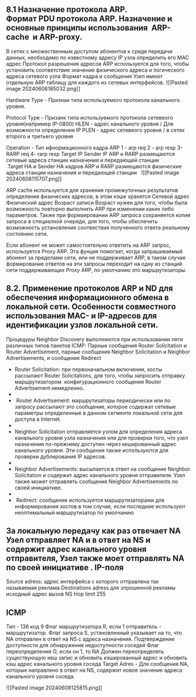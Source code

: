 ## 8.1 Назначение протокола ARP. Формат PDU протокола ARP. Назначение и основные принципы использования  ARP-cache  и ARP-proxy.

В сетях с множественным доступом абонентов к среде передачи данных, необходимо по известному адресу IP узла определить его MAC адрес
Протокол разрешения адресов ARP используется для того, чтобы установить соответствие значение физического адреса и логического адреса сетевого узла 
Формат кадра и сообщения 
Узел имеют отдельную ARP таблицу для каждого из сетевых интерфейсов. 
![[Pasted image 20240606185032.png]]

Hardware Type - Признак типа используемого протокола канального уровня. 

Protocol Type - Призанк типа используемого протокола сетевеого уровня(например IP-0800)
HLEN - адрес канального уровня  / Для возможности определения IP 
PLEN - адрес сетевеого уровня    / в сетях второго и третьего уровня

Operation - Тип ифнормационного кадра ARP 
1 - arp req
2 - arp resp 
3- RARP req
4- rarp resp
Target IP Sender IP ARP и RARP размещаются сетевые адреса станции назначения и передающей станции
 Target HA и Sender HA кадров ARP и RARP размещаются физические адреса станции назначения и передающей станции
 
![[Pasted image 20240608115707.png]]

ARP cache используется для хранения промежуточных результатов определения физических адресов, в этом кэше хранятся
Сетевой адрес
Физический адрес
Возраст записи 
Возраст нужен для того, чтобы была возможность повторно выполнить ARP при изменении каких либо параметров. Также при формаировании ARP запроса сохраняется копия запроса в специалной очереди, для того, чтобы обеспечить возможность установления соотвествия полученного ответа реальному состоянию сети.

Если абонент не может самостоятельно ответить на ARP запрос, используется Proxy ARP.
Эта фунция помогает, когда запрашиваемый абонент за пределами сети, или не поддерживает ARP, в таком случае формирование ответов на эти запросы переходит на одну из станций сети поддерживающих Proxy ARP, по умолчанию это маршрутизаторы.

## 8.2. Применение протоколов ARP и ND для обеспечения информационного обмена в локальной сети. Особенности совместного использования MAC- и IP-адресов для идентификации узлов локальной сети.

Процедуры Neighbor Discovery выполняются при использовании пяти различных типов пакетов ICMP: Парные сообщения Router Solicitation и Router Advertisement, парные сообщения Neighbor Solicitation и Neighbor Advertisements, и сообщение Redirect

- Router Solicitation: при первоначальном включении, хосты рассылают Router Solicitations, для того, чтобы запросить отправку маршрутизатором  конфигурационного сообщения Router Advertisement немедленно.
- 
-  Router Advertisement: маршрутизаторы периодически или по запросу рассылают это сообщение, которое содержат сетевые параметры определенные в данном сегменте локальной сети для доступа в Internet.
- 
- Neighbor Solicitation отправляется узлом для определения адреса  канального уровня узла назначения или для проверки того, что узел назначения по-прежнему доступен через кешированный адрес канального уровня. Эти сообщения также используются для проверки дублирования IP адресов.
- 
- Neighbor Advertisements: высылается в ответ на сообщение Neighbor Solicitation и содержит адрес канального уровня отправителя. Узел также может отправлять сообщения Neighbor Advertisements по своей инициативе. 
- 
-  Redirect: сообщение используется маршрутизаторами для информирования хостов в том случае, если последние используют неоптимальный маршрутизатор по умолчанию

За локальную передачу как раз отвечает NA
Узел отправляет NA и в ответ на NS и содержит адрес канального уровня отправителя, Узел также моет отправлять NA по своей инициативе .
IP-поля 
---
Source adress: адрес интерфейса с которого отправлена так называемая реклама
Destinations adress для зпрошенной рекламы исходный адрес вызов NS 
Hop limit 255

ICMP
---
Тип - 136
код 9
Флаг маршрутизатора R, если 1 отправитель - маршрутизатор. 
Флаг запроса S, установленный указывает на то, что NA отправлен в ответ на NS с адреса назначения. Подтверждение доступности для обнаружения недоступности соседей
Флаг переопределения O, если он 1, то NA Должен переопределять существующую кеш запис и обновить кэшированный адрес и обновить кэш адрес канального уровня соседа 
Target Adres - Для сообщения NA, которые направлено в ответ на NS, содержит новое значение адреса канального уровня соседа.

![[Pasted image 20240608125815.png]]

